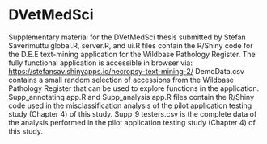 # DVetMedSci
Supplementary material for the DVetMedSci thesis submitted by Stefan Saverimuttu
global.R, server.R, and ui.R files contain the R/Shiny code for the D.E.E text-mining application for the Wildbase Pathology Register. 
The fully functional application is accessible in browser via:  https://stefansav.shinyapps.io/necropsy-text-mining-2/ 
DemoData.csv contains a small random selection of accessions from the Wildbase Pathology Register that can be used to explore functions in the application.
Supp_annotating app.R and Supp_analysis app.R files contain the R/Shiny code used in the misclassification analysis of the pilot application testing study (Chapter 4) of this study. 
Supp_9 testers.csv is the complete data of the analysis performed in the pilot application testing study (Chapter 4) of this study.  
